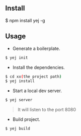 ## Install
$ npm install yej -g

## Usage

- Generate a boilerplate.

```bash
$ yej init
```

- Install the dependencies.

```bash
$ cd xx(the project path)
$ yej install
```

- Start a local dev server.

```bash
$ yej server
```
> It will listen to the port 8080

- Build project.

```bash
$ yej build
```
